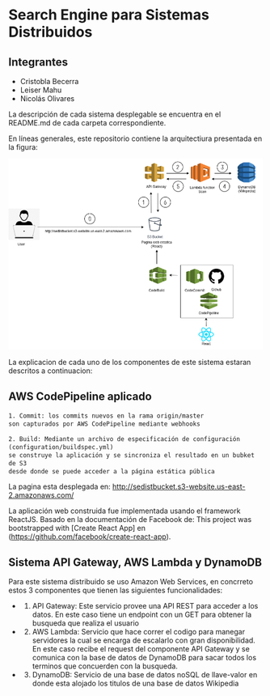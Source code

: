 # Search Engine para Sistemas Distribuidos

## Integrantes

* Cristobla Becerra
* Leiser Mahu
* Nicolás Olivares

La descripción de cada sistema desplegable se encuentra en el README.md de cada carpeta correspondiente.

En líneas generales, este repositorio contiene la arquitectiura presentada en la figura:

![Alt text](distributedQuery.png)

La explicacion de cada uno de los componentes de este sistema estaran descritos a continuacion:

## AWS CodePipeline aplicado
```
1. Commit: los commits nuevos en la rama origin/master 
son capturados por AWS CodePipeline mediante webhooks
```
```
2. Build: Mediante un archivo de especificación de configuración (configuration/buildspec.yml) 
se construye la aplicación y se sincroniza el resultado en un bubket de S3 
desde donde se puede acceder a la página estática pública
```
La pagina esta desplegada en: http://sedistbucket.s3-website.us-east-2.amazonaws.com/

La aplicación web construida fue implementada usando el framework ReactJS. 
Basado en la documentación de Facebook de: This project was bootstrapped with [Create React App] en (https://github.com/facebook/create-react-app).

## Sistema API Gateway, AWS Lambda y DynamoDB

Para este sistema distribuido se uso Amazon Web Services, en concrreto estos 3 componentes que tienen las siguientes funcionalidades:

* 1. API Gateway: Este servicio provee una API REST para acceder a los datos.
En este caso tiene un endpoint con un GET para obtener la busqueda que realiza el usuario

* 2. AWS Lambda: Servicio que hace correr el codigo para manegar servidores la cual se encarga de escalarlo 
con gran disponibilidad. 
En este caso recibe el request del componente API Gateway y se comunica con la base de datos de DynamoDB
para sacar todos los terminos que concuerden con la busqueda.

* 3. DynamoDB: Servicio de una base de datos noSQL de llave-valor en donde esta alojado los titulos 
de una base de datos Wikipedia

